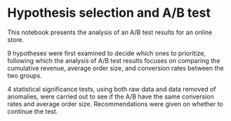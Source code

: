 # Hypothesis selection and A/B test
This notebook presents the analysis of an A/B test results for an online store. 

9 hypotheses were first examined to decide which ones to prioritize, following which the analysis of A/B test results focuses on comparing the cumulative revenue, average order size, and conversion rates between the two groups.

4 statistical significance tests, using both raw data and data removed of anomalies, were carried out to see if the A/B have the same conversion rates and average order size. Recommendations were given on whether to continue the test. 
